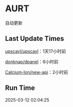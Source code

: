 # AURT

自动更新


## Last Update Times

[upscayl/upscayl](https://github.com/upscayl/upscayl)：1天17小时前

[donknap/dpanel](https://github.com/donknap/dpanel)：6小时前

[Calcium-Ion/new-api](https://github.com/Calcium-Ion/new-api)：2小时前


## Run Time
2025-03-12 02:04:25
